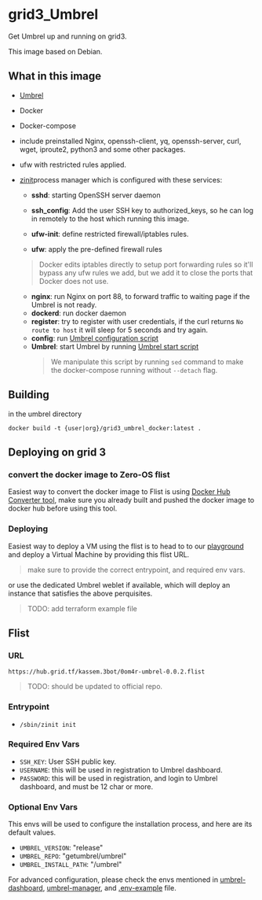# grid3_Umbrel

Get Umbrel up and running on grid3.

This image based on Debian.

## What in this image

- [Umbrel](https://github.com/getumbrel/umbrel)
- Docker
- Docker-compose
- include preinstalled Nginx, openssh-client, yq, openssh-server, curl, wget, iproute2, python3 and some other packages.
- ufw with restricted rules applied.
- [zinit](https://github.com/threefoldtech/zinit)process manager which is configured with these services:

  - **sshd**: starting OpenSSH server daemon
  - **ssh_config**: Add the user SSH key to authorized_keys, so he can log in remotely to the host which running this image.

  - **ufw-init**: define restricted firewall/iptables rules.
  - **ufw**: apply the pre-defined firewall rules
  > Docker edits iptables directly to setup port forwarding rules so it'll bypass any ufw rules we add, but we add it to close the ports that Docker does not use.
  - **nginx**: run Nginx on port 88, to forward traffic to waiting page if the Umbrel is not ready.
  - **dockerd**: run docker daemon
  - **register**: try to register with user credentials, if the curl returns `No route to host` it will sleep for 5 seconds and try again.
  - **config**: run [Umbrel configuration script](https://github.com/getumbrel/umbrel/blob/master/scripts/configure)
  - **Umbrel**: start Umbrel by running [Umbrel start script](https://github.com/getumbrel/umbrel/blob/master/scripts/start)
    > We manipulate this script by running `sed` command to make the docker-compose running without `--detach` flag.

## Building

in the umbrel directory

`docker build -t {user|org}/grid3_umbrel_docker:latest .`

## Deploying on grid 3

### convert the docker image to Zero-OS flist

Easiest way to convert the docker image to Flist is using [Docker Hub Converter tool](https://hub.grid.tf/docker-convert), make sure you already built and pushed the docker image to docker hub before using this tool.

### Deploying

Easiest way to deploy a VM using the flist is to head to to our [playground](https://play.grid.tf) and deploy a Virtual Machine by providing this flist URL.

> make sure to provide the correct entrypoint, and required env vars.

or use the dedicated Umbrel weblet if available, which will deploy an instance that satisfies the above perquisites.

> TODO: add terraform example file

## Flist

### URL

````
https://hub.grid.tf/kassem.3bot/0om4r-umbrel-0.0.2.flist
````

> TODO: should be updated to official repo.

### Entrypoint

- `/sbin/zinit init`

### Required Env Vars

- `SSH_KEY`: User SSH public key.
- `USERNAME`: this will be used in registration to Umbrel dashboard.
- `PASSWORD`: this will be used in registration, and login to Umbrel dashboard, and must be 12 char or more.

### Optional Env Vars

This envs will be used to configure the installation process, and here are its default values.

- `UMBREL_VERSION`: "release"
- `UMBREL_REPO`: "getumbrel/umbrel"
- `UMBREL_INSTALL_PATH`: "/umbrel"

For advanced configuration, please check the envs mentioned in [umbrel-dashboard](https://github.com/getumbrel/umbrel-dashboard), [umbrel-manager](https://github.com/getumbrel/umbrel-manager), and [.env-example](https://github.com/getumbrel/umbrel/blob/master/templates/.env-sample) file.
